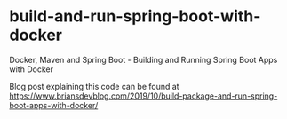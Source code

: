 # build-and-run-spring-boot-with-docker
Docker, Maven and Spring Boot - Building and Running Spring Boot Apps with Docker

Blog post explaining this code can be found at https://www.briansdevblog.com/2019/10/build-package-and-run-spring-boot-apps-with-docker/
